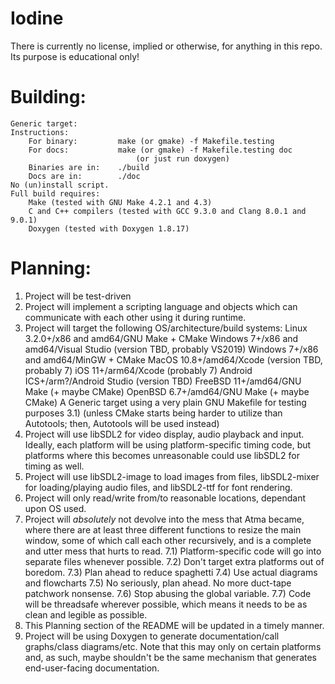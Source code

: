 # Iodine
There is currently no license, implied or otherwise, for anything in this repo.  Its purpose is educational only!

# Building:
    Generic target:
    Instructions:
        For binary:         make (or gmake) -f Makefile.testing
        For docs:           make (or gmake) -f Makefile.testing doc
                                (or just run doxygen)
        Binaries are in:    ./build
        Docs are in:        ./doc
	No (un)install script.
    Full build requires:
        Make (tested with GNU Make 4.2.1 and 4.3)
        C and C++ compilers (tested with GCC 9.3.0 and Clang 8.0.1 and 9.0.1)
        Doxygen (tested with Doxygen 1.8.17)

# Planning:
1)  Project will be test-driven
2)  Project will implement a scripting language and objects which can communicate with each other using it during runtime.
3)  Project will target the following OS/architecture/build systems:
        Linux 3.2.0+/x86 and amd64/GNU Make + CMake
        Windows 7+/x86 and amd64/Visual Studio (version TBD, probably VS2019)
        Windows 7+/x86 and amd64/MinGW + CMake
        MacOS 10.8+/amd64/Xcode (version TBD, probably 7)
        iOS 11+/arm64/Xcode (probably 7)
        Android ICS+/arm?/Android Studio (version TBD)
        FreeBSD 11+/amd64/GNU Make (+ maybe CMake)
        OpenBSD 6.7+/amd64/GNU Make (+ maybe CMake)
        A Generic target using a very plain GNU Makefile for testing purposes
3.1)    (unless CMake starts being harder to utilize than Autotools; then, Autotools will be used instead)
4)  Project will use libSDL2 for video display, audio playback and input.  Ideally, each platform will be using platform-specific
    timing code, but platforms where this becomes unreasonable could use libSDL2 for timing as well.
5)  Project will use libSDL2-image to load images from files, libSDL2-mixer for loading/playing audio files, and libSDL2-ttf
    for font rendering.
6)  Project will only read/write from/to reasonable locations, dependant upon OS used.
7)  Project will _absolutely_ not devolve into the mess that Atma became, where there are at least three different functions to
    resize the main window, some of which call each other recursively, and is a complete and utter mess that hurts to read.
7.1)    Platform-specific code will go into separate files whenever possible.
7.2)    Don't target extra platforms out of boredom.
7.3)    Plan ahead to reduce spaghetti
7.4)    Use actual diagrams and flowcharts
7.5)    No seriously, plan ahead.  No more duct-tape patchwork nonsense.
7.6)    Stop abusing the global variable.
7.7)    Code will be threadsafe wherever possible, which means it needs to be as clean and legible as possible.
8)  This Planning section of the README will be updated in a timely manner.
9)  Project will be using Doxygen to generate documentation/call graphs/class diagrams/etc.  Note that this may only on certain
    platforms and, as such, maybe shouldn't be the same mechanism that generates end-user-facing documentation.
